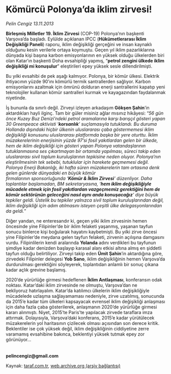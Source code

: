 # Kömürcü Polonya’da iklim zirvesi!

*Pelin Cengiz 13.11.2013*

<div class="yazi"><p><b>Birleşmiş Milletler 19. İklim Zirvesi</b> (COP-19) Polonya’nın başkenti Varşova’da başladı. Eylülde açıklanan IPCC (<b>Hükümetlerarası İklim Değişikliği Paneli</b>) raporu, iklim değişikliği gerçeğini ve insan kaynaklı olduğunu kesin verilerle ortaya koymuştu. Geçen yıl iklim pazarlıklarına dünyada kişi başına karbon emisyonlarının en yüksek olduğu ülkelerden biri olan Katar’ın başkenti Doha evsahipliği yapmış, “<b>petrol zengini ülkede iklim değişikliği mi konuşulur</b>” eleştirileri epey yüksek sesle dillendirilmişti. </p>
<p>Bu yılki evsahibi de pek aşağı kalmıyor. Polonya, bir kömür ülkesi. Elektrik ihtiyacının yüzde 90’ını kömürlü termik santrallerden sağlıyor. Karbon emisyonlarını azaltmak için ömrünü dolduran enerji santrallerini kapatıp yeni teknolojiler kullanan kömür santralleri kurmak ve kayagazından faydalanmak niyetinde. </p>
<p>İş bununla da sınırlı değil. Zirveyi izleyen arkadaşım <b>Gökşen Şahin</b>’in aktardıkları hayli ilginç. Tam bir güler misiniz ağlar mısınız hikâyesi: “<i>56 gün önce Kuzey Buz Denizi’ndeki petrol aramalarına karşı barışçıl gösteri yapan 30 Greenpeace aktivisti ‘<b>korsanlık</b>’ suçlamasıyla tutuklandı. Bu duruma Hollanda dışındaki hiçbir ülkenin uluslararası çaba göstermemesi iklim değişikliği konusunu uluslararası platformda başka bir yere oturttu. İklim müzakerelerinin enerjisinin yüzde 97’si fosil yakıtlardan gelen bir ülkede, hem de iklim değişikliği için gösteri yapan Polonya vatandaşlarının tutuklanmasına ses çıkartmayan bir ortamda yapılması, süreci takip eden uluslararası sivil toplum kuruluşlarının tepkisine neden oluyor. Polonya’nın eleştirilmesinin tek sebebi, tutuklular için harekete geçmemesi değil. Polonya Enerji Bakanlığı, iki hafta süren müzakerelerin tam ortasına denk gelen günlerde dünyadaki en büyük kömür firmalarının sponsorluğunda ‘<b>Kömür &amp; İklim Zirvesi</b>’ düzenliyor. Daha toplantılar başlamadan, BM sekretaryasına, ‘<b>hem iklim değişikliğiyle mücadele etmek için fosil yakıtlardan vazgeçmemiz gerektiğini hem de kömür sektörünün geleceğini nasıl aynı anda konuşacağız</b>’ diye büyük tepkiler geldi. Üstelik bu tepkiler yalnızca sivil toplum kuruluşlarından değil, iklim değişikliği için adım atılmasını isteyen çeşitli ülke delegasyonlarından da geldi.</i>”</p>
<p>Diğer yandan, ne enteresandır ki, geçen yılki iklim zirvesinin hemen öncesinde yine Filipinler’de bir iklim felaketi yaşanmış, yaşanan tayfun sonucu binlerce kişi boğularak hayatını kaybetmişti. Bu yılki zirve öncesi yine Filipinler’de meydana gelen tayfun felaketi, zirvenin açılışına damgasını vurdu. Filipinlilerin kendi aralarında <b>Yolanda</b> adını verdikleri bu tayfunun şimdiye kadar denizden başlayıp karasal alanı etkisi altına almış en şiddetli tayfun olduğu belirtiliyor. Zirveyi takip eden <b>Ümit Şahin</b>’in aktardığına göre, zirvedeki Filipinler delegesi <b>Yob Sano</b>, iklim değişikliğinin hemen Varşova’da durdurulması gerektiğini söyleyerek, toplantıdan anlamlı bir sonuç çıkana kadar açlık grevine başlamış.</p>
<p>2020’de yürürlüğe girmesi hedeflenen <b>İklim Antlaşması</b>, konferansın odak noktası. Katar’daki iklim zirvesinde ne olmuştu, Varşova’dan ne bekliyoruz hatırlayalım. Katar’da katılımcı ülkelerin iklim değişikliğiyle mücadelede uzlaşma sağlayamaması nedeniyle, zirve uzatılmış, sonucunda da 2015’e kadar tüm ülkeleri kapsayacak evrensel iklim değişikliği anlaşması için daha fazla çaba gösterilerek, anlaşmanın 2020’de yürürlüğe girmesi kararı alınmıştı. Niyet, 2015’te Paris’te yapılacak zirvede taraflara imza attırmak. Dolayısıyla, Varşova’daki konferans, 2015’e kadar yürütülecek müzakerelerin yol haritasının çizilecek olması açısından son derece kritik. Beklentiler ise çok yüksek değil, iklim değişikliğinin ciddiyetine zerre varamamış evsahibine bakınca, beklentiyi yüksek tutmak epey zor görünüyor...<b><br/><br/><br/>pelincengiz@gmail.com</b></p>
</div>

Kaynak: [taraf.com.tr](http://www.taraf.com.tr:80/pelin-cengiz/makale-komurcu-polonya-da-iklim-zirvesi.htm), [web.archive.org (arşiv bağlantısı)](http://web.archive.org/web/20131116152406/http://www.taraf.com.tr:80/pelin-cengiz/makale-komurcu-polonya-da-iklim-zirvesi.htm)
